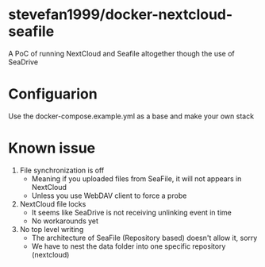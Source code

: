 # stevefan1999/docker-nextcloud-seafile

A PoC of running NextCloud and Seafile altogether though the use of SeaDrive

# Configuarion
Use the docker-compose.example.yml as a base and make your own stack

# Known issue
1. File synchronization is off
    - Meaning if you uploaded files from SeaFile, it will not appears in NextCloud 
    - Unless you use WebDAV client to force a probe
2. NextCloud file locks
    - It seems like SeaDrive is not receiving unlinking event in time
    - No workarounds yet
3. No top level writing
    - The architecture of SeaFile (Repository based) doesn't allow it, sorry
    - We have to nest the data folder into one specific repository (nextcloud)